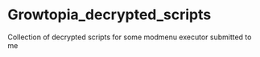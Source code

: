 # Growtopia_decrypted_scripts
Collection of decrypted scripts for some modmenu executor submitted to me
